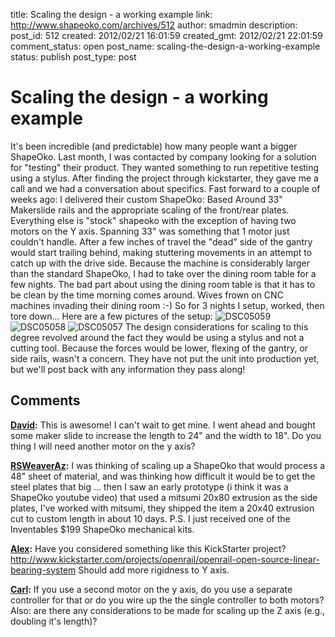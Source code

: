 title: Scaling the design - a working example
link: http://www.shapeoko.com/archives/512
author: smadmin
description: 
post_id: 512
created: 2012/02/21 16:01:59
created_gmt: 2012/02/21 22:01:59
comment_status: open
post_name: scaling-the-design-a-working-example
status: publish
post_type: post

# Scaling the design - a working example

It's been incredible (and predictable) how many people want a bigger ShapeOko. Last month, I was contacted by company looking for a solution for "testing" their product. They wanted something to run repetitive testing using a stylus. After finding the project through kickstarter, they gave me a call and we had a conversation about specifics. Fast forward to a couple of weeks ago: I delivered their custom ShapeOko: Based Around 33" Makerslide rails and the appropriate scaling of the front/rear plates. Everything else is "stock" shapeoko with the exception of having two motors on the Y axis. Spanning 33" was something that 1 motor just couldn't handle. After a few inches of travel the "dead" side of the gantry would start trailing behind, making stuttering movements in an attempt to catch up with the drive side. Because the machine is considerably larger than the standard ShapeOko, I had to take over the dining room table for a few nights. The bad part about using the dining room table is that it has to be clean by the time morning comes around. Wives frown on CNC machines invading their dining room :-) So for 3 nights I setup, worked, then tore down... Here are a few pictures of the setup: ![DSC05059](http://farm8.staticflickr.com/7002/6719980373_a100cc046f.jpg) ![DSC05058](http://farm8.staticflickr.com/7146/6719980167_bd408a1dd0.jpg) ![DSC05057](http://farm8.staticflickr.com/7020/6719980001_9df30c0504.jpg) The design considerations for scaling to this degree revolved around the fact they would be using a stylus and not a cutting tool. Because the forces would be lower, flexing of the gantry, or side rails, wasn't a concern. They have not put the unit into production yet, but we'll post back with any information they pass along!

## Comments

**[David](#85 "2012-02-21 20:54:47"):** This is awesome! I can't wait to get mine. I went ahead and bought some maker slide to increase the length to 24" and the width to 18". Do you thing I will need another motor on the y axis?

**[RSWeaverAz](#115 "2012-06-19 05:37:50"):** I was thinking of scaling up a ShapeOko that would process a 48" sheet of material, and was thinking how difficult it would be to get the steel plates that big ... then I saw an early prototype (i think it was a ShapeOko youtube video) that used a mitsumi 20x80 extrusion as the side plates, I've worked with mitsumi, they shipped the item a 20x40 extrusion cut to custom length in about 10 days. P.S. I just received one of the Inventables $199 ShapeOko mechanical kits.

**[Alex](#114 "2012-06-18 07:05:05"):** Have you considered something like this KickStarter project? http://www.kickstarter.com/projects/openrail/openrail-open-source-linear-bearing-system Should add more rigidness to Y axis.

**[Carl](#108 "2012-04-28 17:01:01"):** If you use a second motor on the y axis, do you use a separate controller for that or do you wire up the the single controller to both motors? Also: are there any considerations to be made for scaling up the Z axis (e.g., doubling it's length)?

